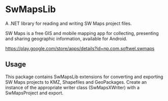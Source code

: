 # SwMapsLib
A .NET library for reading and writing SW Maps project files.

SW Maps is a free GIS and mobile mapping app for collecting, presenting and sharing geographic information, available for Android. 

https://play.google.com/store/apps/details?id=np.com.softwel.swmaps

## Usage
This package contains SwMapsLib extensions for converting and exporting SW Maps projects to KMZ, Shapefiles and GeoPackages.
Create an instance of the appropriate writer class (SwMapsXWriter) with a SwMapsProject and export.

